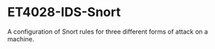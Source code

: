 # ET4028-IDS-Snort
A configuration of Snort rules for three different forms of attack on a machine.
